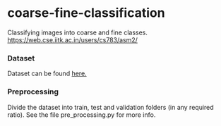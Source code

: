 # coarse-fine-classification
Classifying images into coarse and fine classes. https://web.cse.iitk.ac.in/users/cs783/asm2/

### Dataset
Dataset can be found [here.](https://drive.google.com/drive/folders/1H8H2NS193l78A6xsDyi5iEQpUGlSsn51?fbclid=IwAR0J7KFVd_sdPBCyQwqw5balQHpTLoTxqfdv5pZ_ElMb5IyRS9MDw2ejlyw)
### Preprocessing
Divide the dataset into train, test and validation folders (in any required ratio). See the file pre_processing.py for more info.
